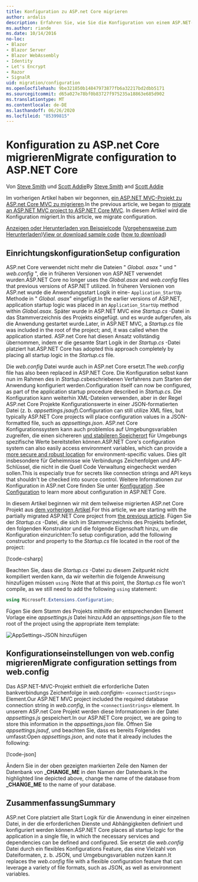 ```yaml
---
title: Konfiguration zu ASP.net Core migrieren
author: ardalis
description: Erfahren Sie, wie Sie die Konfiguration von einem ASP.NET-MVC-Projekt zu einem ASP.net Core MVC-Projekt migrieren.
ms.author: riande
ms.date: 10/14/2016
no-loc:
- Blazor
- Blazor Server
- Blazor WebAssembly
- Identity
- Let's Encrypt
- Razor
- SignalR
uid: migration/configuration
ms.openlocfilehash: 9be321850b14847973877fb6a32217bd2dbb5171
ms.sourcegitcommit: d65a027e78bf0b83727f975235a18863e685d902
ms.translationtype: MT
ms.contentlocale: de-DE
ms.lasthandoff: 06/26/2020
ms.locfileid: "85399815"
---
```

# <a name="migrate-configuration-to-aspnet-core"></a><span data-ttu-id="971fb-103">Konfiguration zu ASP.net Core migrieren</span><span class="sxs-lookup"><span data-stu-id="971fb-103">Migrate configuration to ASP.NET Core</span></span>

<span data-ttu-id="971fb-104">Von [Steve Smith](https://ardalis.com/) und [Scott Addie](https://scottaddie.com)</span><span class="sxs-lookup"><span data-stu-id="971fb-104">By [Steve Smith](https://ardalis.com/) and [Scott Addie](https://scottaddie.com)</span></span>

<span data-ttu-id="971fb-105">Im vorherigen Artikel haben wir begonnen, [ein ASP.NET MVC-Projekt zu ASP.net Core MVC zu migrieren](xref:migration/mvc).</span><span class="sxs-lookup"><span data-stu-id="971fb-105">In the previous article, we began to [migrate an ASP.NET MVC project to ASP.NET Core MVC](xref:migration/mvc).</span></span> <span data-ttu-id="971fb-106">In diesem Artikel wird die Konfiguration migriert.</span><span class="sxs-lookup"><span data-stu-id="971fb-106">In this article, we migrate configuration.</span></span>

<span data-ttu-id="971fb-107">[Anzeigen oder Herunterladen von Beispielcode](https://github.com/dotnet/AspNetCore.Docs/tree/master/aspnetcore/migration/configuration/samples) ([Vorgehensweise zum Herunterladen](xref:index#how-to-download-a-sample))</span><span class="sxs-lookup"><span data-stu-id="971fb-107">[View or download sample code](https://github.com/dotnet/AspNetCore.Docs/tree/master/aspnetcore/migration/configuration/samples) ([how to download](xref:index#how-to-download-a-sample))</span></span>

## <a name="setup-configuration"></a><span data-ttu-id="971fb-108">Einrichtungskonfiguration</span><span class="sxs-lookup"><span data-stu-id="971fb-108">Setup configuration</span></span>

<span data-ttu-id="971fb-109">ASP.net Core verwendet nicht mehr die Dateien " *Global. asax* " und " *web.config* ", die in früheren Versionen von ASP.NET verwendet wurden.</span><span class="sxs-lookup"><span data-stu-id="971fb-109">ASP.NET Core no longer uses the *Global.asax* and *web.config* files that previous versions of ASP.NET utilized.</span></span> <span data-ttu-id="971fb-110">In früheren Versionen von ASP.net wurde die Anwendungsstart Logik in eine- `Application_StartUp` Methode in " *Global. asax*" eingefügt.</span><span class="sxs-lookup"><span data-stu-id="971fb-110">In the earlier versions of ASP.NET, application startup logic was placed in an `Application_StartUp` method within *Global.asax*.</span></span> <span data-ttu-id="971fb-111">Später wurde in ASP.NET MVC eine *Startup.cs* -Datei in das Stammverzeichnis des Projekts eingefügt. und es wurde aufgerufen, als die Anwendung gestartet wurde.</span><span class="sxs-lookup"><span data-stu-id="971fb-111">Later, in ASP.NET MVC, a *Startup.cs* file was included in the root of the project; and, it was called when the application started.</span></span> <span data-ttu-id="971fb-112">ASP.net Core hat diesen Ansatz vollständig übernommen, indem er die gesamte Start Logik in der *Startup.cs* -Datei platziert hat.</span><span class="sxs-lookup"><span data-stu-id="971fb-112">ASP.NET Core has adopted this approach completely by placing all startup logic in the *Startup.cs* file.</span></span>

<span data-ttu-id="971fb-113">Die *web.config* Datei wurde auch in ASP.net Core ersetzt.</span><span class="sxs-lookup"><span data-stu-id="971fb-113">The *web.config* file has also been replaced in ASP.NET Core.</span></span> <span data-ttu-id="971fb-114">Die Konfiguration selbst kann nun im Rahmen des in *Startup.cs*beschriebenen Verfahrens zum Starten der Anwendung konfiguriert werden.</span><span class="sxs-lookup"><span data-stu-id="971fb-114">Configuration itself can now be configured, as part of the application startup procedure described in *Startup.cs*.</span></span> <span data-ttu-id="971fb-115">Die Konfiguration kann weiterhin XML-Dateien verwenden, aber in der Regel ASP.net Core Projekte Konfigurationswerte in einer JSON-formatierten Datei (z. b. *appsettings.jsauf*).</span><span class="sxs-lookup"><span data-stu-id="971fb-115">Configuration can still utilize XML files, but typically ASP.NET Core projects will place configuration values in a JSON-formatted file, such as *appsettings.json*.</span></span> <span data-ttu-id="971fb-116">ASP.net Core Konfigurationssystem kann auch problemlos auf Umgebungsvariablen zugreifen, die einen sichereren [und stabileren Speicherort](xref:security/app-secrets) für Umgebungs spezifische Werte bereitstellen können.</span><span class="sxs-lookup"><span data-stu-id="971fb-116">ASP.NET Core's configuration system can also easily access environment variables, which can provide a [more secure and robust location](xref:security/app-secrets) for environment-specific values.</span></span> <span data-ttu-id="971fb-117">Dies gilt insbesondere für Geheimnisse wie Verbindungs Zeichenfolgen und API-Schlüssel, die nicht in die Quell Code Verwaltung eingecheckt werden sollen.</span><span class="sxs-lookup"><span data-stu-id="971fb-117">This is especially true for secrets like connection strings and API keys that shouldn't be checked into source control.</span></span> <span data-ttu-id="971fb-118">Weitere Informationen zur Konfiguration in ASP.net Core finden Sie unter [Konfiguration](xref:fundamentals/configuration/index) .</span><span class="sxs-lookup"><span data-stu-id="971fb-118">See [Configuration](xref:fundamentals/configuration/index) to learn more about configuration in ASP.NET Core.</span></span>

<span data-ttu-id="971fb-119">In diesem Artikel beginnen wir mit dem teilweise migrierten ASP.net Core Projekt aus [dem vorherigen Artikel](xref:migration/mvc).</span><span class="sxs-lookup"><span data-stu-id="971fb-119">For this article, we are starting with the partially migrated ASP.NET Core project from [the previous article](xref:migration/mvc).</span></span> <span data-ttu-id="971fb-120">Fügen Sie der *Startup.cs* -Datei, die sich im Stammverzeichnis des Projekts befindet, den folgenden Konstruktor und die folgende Eigenschaft hinzu, um die Konfiguration einzurichten:</span><span class="sxs-lookup"><span data-stu-id="971fb-120">To setup configuration, add the following constructor and property to the *Startup.cs* file located in the root of the project:</span></span>

[!code-csharp[](configuration/samples/WebApp1/src/WebApp1/Startup.cs?range=11-16)]

<span data-ttu-id="971fb-121">Beachten Sie, dass die *Startup.cs* -Datei zu diesem Zeitpunkt nicht kompiliert werden kann, da wir weiterhin die folgende Anweisung hinzufügen müssen `using` :</span><span class="sxs-lookup"><span data-stu-id="971fb-121">Note that at this point, the *Startup.cs* file won't compile, as we still need to add the following `using` statement:</span></span>

```csharp
using Microsoft.Extensions.Configuration;
```

<span data-ttu-id="971fb-122">Fügen Sie dem Stamm des Projekts mithilfe der entsprechenden Element Vorlage eine *appsettings.js* Datei hinzu:</span><span class="sxs-lookup"><span data-stu-id="971fb-122">Add an *appsettings.json* file to the root of the project using the appropriate item template:</span></span>

![AppSettings-JSON hinzufügen](configuration/_static/add-appsettings-json.png)

## <a name="migrate-configuration-settings-from-webconfig"></a><span data-ttu-id="971fb-124">Konfigurationseinstellungen von web.config migrieren</span><span class="sxs-lookup"><span data-stu-id="971fb-124">Migrate configuration settings from web.config</span></span>

<span data-ttu-id="971fb-125">Das ASP.NET-MVC-Projekt enthielt die erforderliche Daten bankverbindungs Zeichenfolge in *web.config*im- `<connectionStrings>` Element.</span><span class="sxs-lookup"><span data-stu-id="971fb-125">Our ASP.NET MVC project included the required database connection string in *web.config*, in the `<connectionStrings>` element.</span></span> <span data-ttu-id="971fb-126">In unserem ASP.net Core Projekt werden diese Informationen in der Datei *appsettings.js* gespeichert.</span><span class="sxs-lookup"><span data-stu-id="971fb-126">In our ASP.NET Core project, we are going to store this information in the *appsettings.json* file.</span></span> <span data-ttu-id="971fb-127">Öffnen Sie *appsettings.jsauf*, und beachten Sie, dass es bereits Folgendes umfasst:</span><span class="sxs-lookup"><span data-stu-id="971fb-127">Open *appsettings.json*, and note that it already includes the following:</span></span>

[!code-json[](../migration/configuration/samples/WebApp1/src/WebApp1/appsettings.json?highlight=4)]

<span data-ttu-id="971fb-128">Ändern Sie in der oben gezeigten markierten Zeile den Namen der Datenbank von **_CHANGE_ME** in den Namen der Datenbank.</span><span class="sxs-lookup"><span data-stu-id="971fb-128">In the highlighted line depicted above, change the name of the database from **_CHANGE_ME** to the name of your database.</span></span>

## <a name="summary"></a><span data-ttu-id="971fb-129">Zusammenfassung</span><span class="sxs-lookup"><span data-stu-id="971fb-129">Summary</span></span>

<span data-ttu-id="971fb-130">ASP.net Core platziert alle Start Logik für die Anwendung in einer einzelnen Datei, in der die erforderlichen Dienste und Abhängigkeiten definiert und konfiguriert werden können.</span><span class="sxs-lookup"><span data-stu-id="971fb-130">ASP.NET Core places all startup logic for the application in a single file, in which the necessary services and dependencies can be defined and configured.</span></span> <span data-ttu-id="971fb-131">Sie ersetzt die *web.config* Datei durch ein flexibles Konfigurations Feature, das eine Vielzahl von Dateiformaten, z. b. JSON, und Umgebungsvariablen nutzen kann.</span><span class="sxs-lookup"><span data-stu-id="971fb-131">It replaces the *web.config* file with a flexible configuration feature that can leverage a variety of file formats, such as JSON, as well as environment variables.</span></span>
